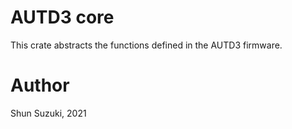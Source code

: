 # AUTD3 core

This crate abstracts the functions defined in the AUTD3 firmware.

# Author

Shun Suzuki, 2021
